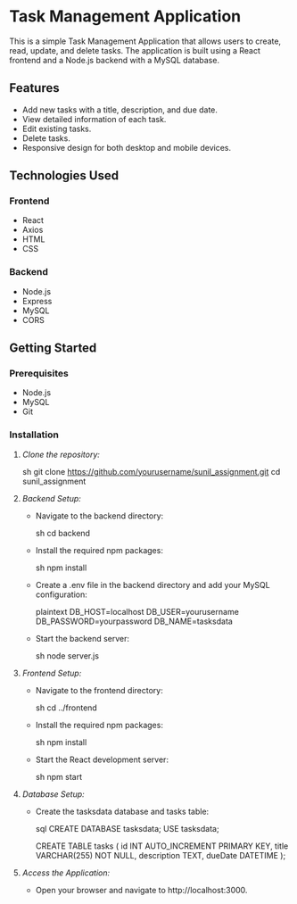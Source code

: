 # Task Management Application

This is a simple Task Management Application that allows users to create, read, update, and delete tasks. The application is built using a React frontend and a Node.js backend with a MySQL database.

## Features

- Add new tasks with a title, description, and due date.
- View detailed information of each task.
- Edit existing tasks.
- Delete tasks.
- Responsive design for both desktop and mobile devices.

## Technologies Used

### Frontend
- React
- Axios
- HTML
- CSS

### Backend
- Node.js
- Express
- MySQL
- CORS

## Getting Started

### Prerequisites

- Node.js
- MySQL
- Git

### Installation

1. *Clone the repository:*

    sh
    git clone https://github.com/yourusername/sunil_assignment.git
    cd sunil_assignment
    

2. *Backend Setup:*

    - Navigate to the backend directory:

        sh
        cd backend
        

    - Install the required npm packages:

        sh
        npm install
        

    - Create a .env file in the backend directory and add your MySQL configuration:

        plaintext
        DB_HOST=localhost
        DB_USER=yourusername
        DB_PASSWORD=yourpassword
        DB_NAME=tasksdata
        

    - Start the backend server:

        sh
        node server.js
        

3. *Frontend Setup:*

    - Navigate to the frontend directory:

        sh
        cd ../frontend
        

    - Install the required npm packages:

        sh
        npm install
        

    - Start the React development server:

        sh
        npm start
        

4. *Database Setup:*

    - Create the tasksdata database and tasks table:

        sql
        CREATE DATABASE tasksdata;
        USE tasksdata;

        CREATE TABLE tasks (
            id INT AUTO_INCREMENT PRIMARY KEY,
            title VARCHAR(255) NOT NULL,
            description TEXT,
            dueDate DATETIME
        );
        

5. *Access the Application:*

    - Open your browser and navigate to http://localhost:3000.